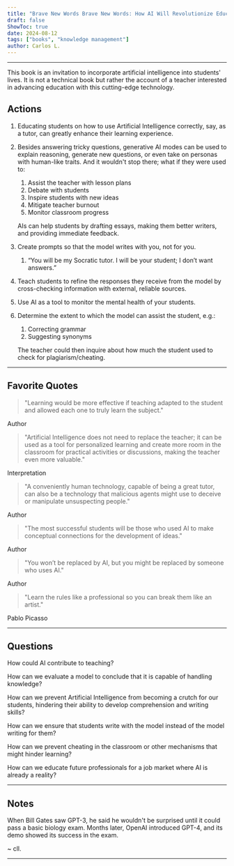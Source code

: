 ```yaml
---
title: "Brave New Words Brave New Words: How AI Will Revolutionize Education (and Why That's a Good Thing)"
draft: false
ShowToc: true
date: 2024-08-12
tags: ["books", "knowledge management"]
author: Carlos L.
---
```



---

This book is an invitation to incorporate artificial intelligence into students' lives. It is not a technical book but rather the account of a teacher interested in advancing education with this cutting-edge technology.

## Actions

1. Educating students on how to use Artificial Intelligence correctly, say, as a tutor, can greatly enhance their learning experience.
2. Besides answering tricky questions, generative AI modes can be used to explain reasoning, generate new questions, or even take on personas with human-like traits. And it wouldn't stop there; what if they were used to:
    1. Assist the teacher with lesson plans
    2. Debate with students
    3. Inspire students with new ideas
    4. Mitigate teacher burnout
    5. Monitor classroom progress

   AIs can help students by drafting essays, making them better writers, and providing immediate feedback.
   
3. Create prompts so that the model writes with you, not for you.
    1. “You will be my Socratic tutor. I will be your student; I don’t want answers.”
4. Teach students to refine the responses they receive from the model by cross-checking information with external, reliable sources.
5. Use AI as a tool to monitor the mental health of your students.
6. Determine the extent to which the model can assist the student, e.g.:
    1. Correcting grammar
    2. Suggesting synonyms

   The teacher could then inquire about how much the student used to check for plagiarism/cheating.

---

## Favorite Quotes

> "Learning would be more effective if teaching adapted to the student and allowed each one to truly learn the subject."

Author

> "Artificial Intelligence does not need to replace the teacher; it can be used as a tool for personalized learning and create more room in the classroom for practical activities or discussions, making the teacher even more valuable."

Interpretation

> "A conveniently human technology, capable of being a great tutor, can also be a technology that malicious agents might use to deceive or manipulate unsuspecting people."

Author

> "The most successful students will be those who used AI to make conceptual connections for the development of ideas."

Author

> "You won’t be replaced by AI, but you might be replaced by someone who uses AI."

Author

> "Learn the rules like a professional so you can break them like an artist."

Pablo Picasso

---

## Questions

How could AI contribute to teaching?

How can we evaluate a model to conclude that it is capable of handling knowledge?

How can we prevent Artificial Intelligence from becoming a crutch for our students, hindering their ability to develop comprehension and writing skills?

How can we ensure that students write with the model instead of the model writing for them?

How can we prevent cheating in the classroom or other mechanisms that might hinder learning?

How can we educate future professionals for a job market where AI is already a reality?

---

## Notes

When Bill Gates saw GPT-3, he said he wouldn't be surprised until it could pass a basic biology exam. Months later, OpenAI introduced GPT-4, and its demo showed its success in the exam.

~ cll.

---
